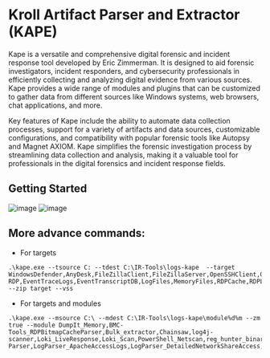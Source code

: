 # Kroll Artifact Parser and Extractor (KAPE) 
Kape is a versatile and comprehensive digital forensic and incident response tool developed by Eric Zimmerman. It is designed to aid forensic investigators, incident responders, and cybersecurity professionals in efficiently collecting and analyzing digital evidence from various sources. Kape provides a wide range of modules and plugins that can be customized to gather data from different sources like Windows systems, web browsers, chat applications, and more.

Key features of Kape include the ability to automate data collection processes, support for a variety of artifacts and data sources, customizable configurations, and compatibility with popular forensic tools like Autopsy and Magnet AXIOM. Kape simplifies the forensic investigation process by streamlining data collection and analysis, making it a valuable tool for professionals in the digital forensics and incident response fields.

## Getting Started

![image](https://github.com/user-attachments/assets/349e2f2e-b390-4af8-8773-926dfad97d45)
![image](https://github.com/user-attachments/assets/d2d9c4e0-af86-4e61-ae9f-20fde546eed2)


## More advance commands: 

* For targets
```cmd.exe
.\kape.exe --tsource C: --tdest C:\IR-Tools\logs-kape  --target WindowsDefender,AnyDesk,FileZillaClient,FileZillaServer,OpenSSHClient,OpenSSHServer,RemoteUtilities_app,WinSCP,Chrome,!BasicCollection,!SANS_Triage,Antivirus,FileSystem,FTPClients,KapeTriage,RecycleBin,TorrentClients,USBDetective,WSL,ApacheAccessLog,NGINXLogs,DC++,Torrents,$LogFile,ApplicationEvents,EventLogs,EventLogs-RDP,EventTraceLogs,EventTranscriptDB,LogFiles,MemoryFiles,RDPCache,RDPLogs,RecentFileCache,RecycleBin_DataFiles,RecycleBin_InfoFiles,StartupFolders,StartupInfo,USBDevicesLogs,WER,WindowsFirewall --zip target --vss
```

* For targets and modules
```cmd.exe
.\kape.exe --msource C:\ --mdest C:\IR-Tools\logs-kape\module%d%m --zm true --module DumpIt_Memory,BMC-Tools_RDPBitmapCacheParser,Bulk_extractor,Chainsaw,log4j-scanner,Loki_LiveResponse,Loki_Scan,PowerShell_Netscan,reg_hunter_binary,reg_hunter_email,reg_hunter_encoding,reg_hunter_ip,reg_hunter_link,reg_hunter_obfuscation,reg_hunter_script,reg_hunter_shell,reg_hunter_url,WMI-Parser,LogParser_ApacheAccessLogs,LogParser_DetailedNetworkShareAccess,LogParser_LogonLogoffEvents,LogParser_RDPUsageEvents,LogParser_SMBServerAnonymousLogons,NirSoft_BrowsingHistoryView,NirSoft_FullEventLogView_AllEventLogs,NirSoft_FullEventLogView_Application,NirSoft_FullEventLogView_ScheduledTasks,NirSoft_FullEventLogView_Security,SysInternals_Autoruns,Thor_Scan,Thor_Upgrade,!!ToolSync,!EZParser,bstrings,LiveResponse_NetSystemInfo,LiveResponse_NetworkDetails,LiveResponse_ProcessDetails,LogParser,bstrings_Email,EvtxECmd,EvtxECmd_RDP,RBCmd,RecentFileCacheParser,WxTCmd,KapeResearch_EventLogs_XML,Sync_RECmd,Sync_SQLECmd,PowerShell_Defender_Exclusions,PowerShell_Process_Cmdline,PowerShell_ProcessList_CimInstance,PowerShell_ProcessList_WMI,Windows_ARPCache,Windows_DNSCache,Windows_GpResult,Windows_IPConfig,Windows_ManageBDE_BitLockerKeys,Windows_ManageBDE_BitLockerStatus,Windows_MsInfo,Windows_nbtstat_NetBIOSCache,Windows_nbtstat_NetBIOSSessions,Windows_Net_Accounts,Windows_Net_File,Windows_Net_LocalGroup,Windows_Net_Session,Windows_Net_Share,Windows_Net_Start,Windows_Net_Use,Windows_Net_User,Windows_netsh_portproxy,Windows_NetStat,Windows_qwinsta_RDPSessions,Windows_schtasks
```

